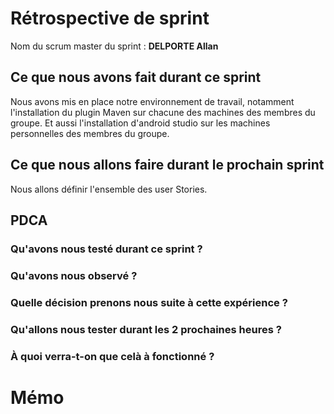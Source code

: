 # Rétrospective de sprint

Nom du scrum master du sprint :  __DELPORTE Allan__

## Ce que nous avons fait durant ce sprint
Nous avons mis en place notre environnement de travail, notamment l'installation du plugin Maven sur chacune des machines des membres du groupe. Et aussi l'installation d'android studio sur les machines personnelles des membres du groupe.
## Ce que nous allons faire durant le prochain sprint
Nous allons définir l'ensemble des user Stories.

## PDCA 
### Qu'avons nous testé durant ce sprint ? 

### Qu'avons nous observé ? 

### Quelle décision prenons nous suite à cette expérience ? 

### Qu'allons nous tester durant les 2 prochaines heures ? 

### À quoi verra-t-on que celà à fonctionné ?

# Mémo 
